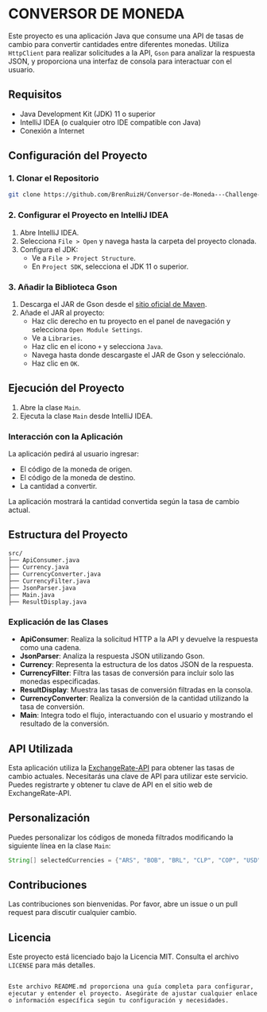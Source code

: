 # CONVERSOR DE MONEDA

Este proyecto es una aplicación Java que consume una API de tasas de cambio para convertir cantidades entre diferentes monedas. Utiliza `HttpClient` para realizar solicitudes a la API, `Gson` para analizar la respuesta JSON, y proporciona una interfaz de consola para interactuar con el usuario.

## Requisitos

- Java Development Kit (JDK) 11 o superior
- IntelliJ IDEA (o cualquier otro IDE compatible con Java)
- Conexión a Internet

## Configuración del Proyecto

### 1. Clonar el Repositorio

```bash
git clone https://github.com/BrenRuizH/Conversor-de-Moneda---Challenge-ONE---Java---Back-end.git
```

### 2. Configurar el Proyecto en IntelliJ IDEA

1. Abre IntelliJ IDEA.
2. Selecciona `File > Open` y navega hasta la carpeta del proyecto clonada.
3. Configura el JDK:
    - Ve a `File > Project Structure`.
    - En `Project SDK`, selecciona el JDK 11 o superior.

### 3. Añadir la Biblioteca Gson

1. Descarga el JAR de Gson desde el [sitio oficial de Maven](https://mvnrepository.com/artifact/com.google.code.gson/gson).
2. Añade el JAR al proyecto:
    - Haz clic derecho en tu proyecto en el panel de navegación y selecciona `Open Module Settings`.
    - Ve a `Libraries`.
    - Haz clic en el icono `+` y selecciona `Java`.
    - Navega hasta donde descargaste el JAR de Gson y selecciónalo.
    - Haz clic en `OK`.

## Ejecución del Proyecto

1. Abre la clase `Main`.
2. Ejecuta la clase `Main` desde IntelliJ IDEA.

### Interacción con la Aplicación

La aplicación pedirá al usuario ingresar:

- El código de la moneda de origen.
- El código de la moneda de destino.
- La cantidad a convertir.

La aplicación mostrará la cantidad convertida según la tasa de cambio actual.

## Estructura del Proyecto

```plaintext
src/
├── ApiConsumer.java
├── Currency.java
├── CurrencyConverter.java
├── CurrencyFilter.java
├── JsonParser.java
├── Main.java
├── ResultDisplay.java
```

### Explicación de las Clases

- **ApiConsumer**: Realiza la solicitud HTTP a la API y devuelve la respuesta como una cadena.
- **JsonParser**: Analiza la respuesta JSON utilizando Gson.
- **Currency**: Representa la estructura de los datos JSON de la respuesta.
- **CurrencyFilter**: Filtra las tasas de conversión para incluir solo las monedas especificadas.
- **ResultDisplay**: Muestra las tasas de conversión filtradas en la consola.
- **CurrencyConverter**: Realiza la conversión de la cantidad utilizando la tasa de conversión.
- **Main**: Integra todo el flujo, interactuando con el usuario y mostrando el resultado de la conversión.

## API Utilizada

Esta aplicación utiliza la [ExchangeRate-API](https://www.exchangerate-api.com/) para obtener las tasas de cambio actuales. Necesitarás una clave de API para utilizar este servicio. Puedes registrarte y obtener tu clave de API en el sitio web de ExchangeRate-API.

## Personalización

Puedes personalizar los códigos de moneda filtrados modificando la siguiente línea en la clase `Main`:

```java
String[] selectedCurrencies = {"ARS", "BOB", "BRL", "CLP", "COP", "USD"};
```

## Contribuciones

Las contribuciones son bienvenidas. Por favor, abre un issue o un pull request para discutir cualquier cambio.

## Licencia

Este proyecto está licenciado bajo la Licencia MIT. Consulta el archivo `LICENSE` para más detalles.
```

Este archivo README.md proporciona una guía completa para configurar, ejecutar y entender el proyecto. Asegúrate de ajustar cualquier enlace o información específica según tu configuración y necesidades.